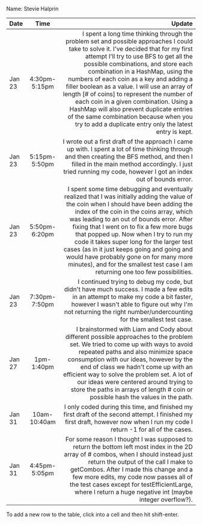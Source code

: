 Name: Stevie Halprin

| Date   |     Time      |                                                                                                                                                                                                                                                                                                                                                                                                                                                                                                                                                                                            Update |
|:-------|:-------------:|--------------------------------------------------------------------------------------------------------------------------------------------------------------------------------------------------------------------------------------------------------------------------------------------------------------------------------------------------------------------------------------------------------------------------------------------------------------------------------------------------------------------------------------------------------------------------------------------------:|
| Jan 23 | 4:30pm-5:15pm | I spent a long time thinking through the problem set and possible approaches I could take to solve it. I've decided that for my first attempt I'll try to use BFS to get all the possible combinations, and store each combination in a HashMap, using the numbers of each coin as a key and adding a filler boolean as a value. I will use an array of length [# of coins] to represent the number of each coin in a given combination. Using a HashMap will also prevent duplicate entries of the same combination because when you try to add a duplicate entry only the latest entry is kept. |
| Jan 23 | 5:15pm-5:50pm |                                                                                                                                                                                                                                                                                                                                    I wrote out a first draft of the approach I came up with. I spent a lot of time thinking through and then creating the BFS method, and then I filled in the main method accordingly. I just tried running my code, however I got an index out of bounds error. |
| Jan 23 | 5:50pm-6:20pm |                                                  I spent some time debugging and eventually realized that I was initially adding the value of the coin when I should have been adding the index of the coin in the coins array, which was leading to an out of bounds error. After fixing that I went on to fix a few more bugs that popped up. Now when I try to run my code it takes super long for the larger test cases (as in it just keeps going and going and would have probably gone on for many more minutes), and for the smallest test case I am returning one too few possibilities. |
| Jan 23 | 7:30pm-7:50pm |                                                                                                                                                                                                                                                                                                                                            I continued trying to debug my code, but didn't have much success. I made a few edits in an attempt to make my code a bit faster, however I wasn't able to figure out why I'm not returning the right number/undercounting for the smallest test case. |
| Jan 27 |  1pm-1:40pm   |                                                                                                                                                           I brainstormed with Liam and Cody about different possible approaches to the problem set. We tried to come up with ways to avoid repeated paths and also minimize space consumption with our ideas, however by the end of class we hadn't come up with an efficient way to solve the problem set. A lot of our ideas were centered around trying to store the paths in arrays of length # coin or possible hash the values in the path. |
| Jan 31 | 10am-10:40am  |                                                                                                                                                                                                                                                                                                                                                                                                                     I only coded during this time, and finished my first draft of the second attempt. I finished my first draft, however now when I run my code I return -1 for all of the cases. |
| Jan 31 | 4:45pm-5:05pm  |                                                                                                                                                                                                                     For some reason I thought I was supposed to return the bottom left most index in the 2D array of # combos, when I should instead just return the output of the call I make to getCombos. After I made this change and a few more edits, my code now passes all of the test cases except for testEfficientLarge, where I return a huge negative int (maybe integer overflow?). |


To add a new row to the table, click into a cell and then hit shift-enter.